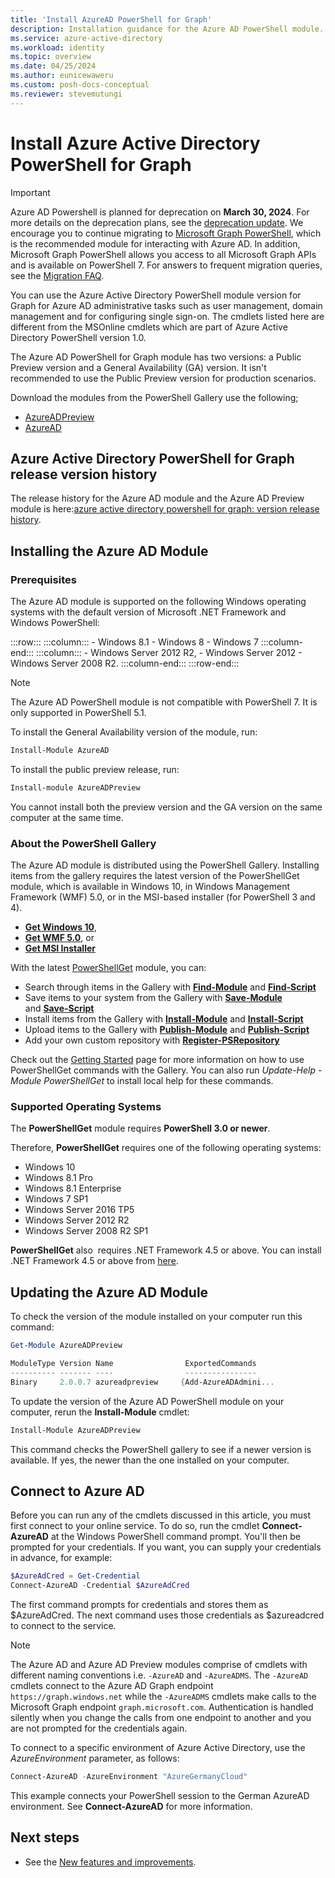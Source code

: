 ```yaml
---
title: 'Install AzureAD PowerShell for Graph'
description: Installation guidance for the Azure AD PowerShell module.
ms.service: azure-active-directory
ms.workload: identity
ms.topic: overview
ms.date: 04/25/2024
ms.author: eunicewaweru
ms.custom: posh-docs-conceptual
ms.reviewer: stevemutungi
---
```

# Install Azure Active Directory PowerShell for Graph

>[!IMPORTANT]
> Azure AD Powershell is planned for deprecation on **March 30, 2024**. For more details on the deprecation plans, see the [deprecation update](https://techcommunity.microsoft.com/t5/microsoft-entra-azure-ad-blog/important-azure-ad-graph-retirement-and-powershell-module/ba-p/3848270). We encourage you to continue migrating to [Microsoft Graph PowerShell](/powershell/microsoftgraph/overview), which is the recommended module for interacting with Azure AD. In addition, Microsoft Graph PowerShell allows you access to all Microsoft Graph APIs and is available on PowerShell 7. For answers to frequent migration queries, see the [Migration FAQ](migration-faq.yml).

You can use the Azure Active Directory PowerShell module version for Graph for Azure AD administrative tasks such as user management, domain management and for configuring single sign-on. The cmdlets listed here are different from the MSOnline cmdlets which are part of Azure Active Directory PowerShell version 1.0.

The Azure AD PowerShell for Graph module has two versions: a Public Preview version and a General Availability (GA) version. It isn't recommended to use the Public Preview version for production scenarios.

Download the modules from the PowerShell Gallery use the following;
- [AzureADPreview](https://www.powershellgallery.com/packages/AzureADPreview)
- [AzureAD](https://www.powershellgallery.com/packages/AzureAD)

## Azure Active Directory PowerShell for Graph release version history

The release history for the Azure AD module and the Azure AD Preview module is here:[azure active directory powershell for graph: version release history](ad-pshell-v2-version-history.md).

## Installing the Azure AD Module

### Prerequisites

The Azure AD module is supported on the following Windows operating systems with the default version of Microsoft .NET Framework and Windows PowerShell:

:::row:::
    :::column:::
        - Windows 8.1
        - Windows 8
        - Windows 7
    :::column-end:::
    :::column:::
        - Windows Server 2012 R2, 
        - Windows Server 2012 
        - Windows Server 2008 R2.
    :::column-end:::
:::row-end:::

>[!Note]
> The Azure AD PowerShell module is not compatible with PowerShell 7. It is only supported in PowerShell 5.1.

To install the General Availability version of the module, run:

```powershell
Install-Module AzureAD
```

To install the public preview release, run:

```powershell
Install-module AzureADPreview
```

You cannot install both the preview version and the GA version on the same computer at the same time.

### About the PowerShell Gallery

The Azure AD module is distributed using the PowerShell Gallery. Installing items from the gallery requires the latest version of the PowerShellGet module, which is available in Windows 10, in Windows Management Framework (WMF) 5.0, or in the MSI-based installer (for PowerShell 3 and 4).
- [**Get Windows 10**](https://go.microsoft.com/fwlink/?LinkID=624830&clcid=0x409),
- [**Get WMF 5.0**](https://go.microsoft.com/fwlink/?LinkId=398175), or
- [**Get MSI Installer**](https://go.microsoft.com/fwlink/?LinkID=746217&clcid=0x409)


With the latest [PowerShellGet](https://go.microsoft.com/fwlink/?LinkID=760387&clcid=0x409) module, you can:


+ Search through items in the Gallery with [**Find-Module**](https://go.microsoft.com/fwlink/?LinkID=760387&clcid=0x409) and [**Find-Script**](https://go.microsoft.com/fwlink/?LinkID=760387&clcid=0x409)
+ Save items to your system from the Gallery with [**Save-Module**](https://go.microsoft.com/fwlink/?LinkID=760387&clcid=0x409)    and [**Save-Script**](https://go.microsoft.com/fwlink/?LinkID=760387&clcid=0x409)
+ Install items from the Gallery with [**Install-Module**](https://go.microsoft.com/fwlink/?LinkID=760387&clcid=0x409) and [**Install-Script**](https://go.microsoft.com/fwlink/?LinkID=760387&clcid=0x409)
+ Upload items to the Gallery with [**Publish-Module**](https://go.microsoft.com/fwlink/?LinkID=760387&clcid=0x409) and [**Publish-Script**](https://go.microsoft.com/fwlink/?LinkID=760387&clcid=0x409)
+ Add your own custom repository with [**Register-PSRepository**](https://go.microsoft.com/fwlink/?LinkID=760387&clcid=0x409)

Check out the [Getting Started](https://www.powershellgallery.com/) page for more information on how to use PowerShellGet commands with the Gallery. You can also run *Update-Help -Module PowerShellGet* to install local help for these commands.

### Supported Operating Systems

The **PowerShellGet** module requires **PowerShell 3.0 or newer**.

Therefore, **PowerShellGet** requires one of the following operating systems:

- Windows 10
- Windows 8.1 Pro
- Windows 8.1 Enterprise
- Windows 7 SP1
- Windows Server 2016 TP5
- Windows Server 2012 R2
- Windows Server 2008 R2 SP1

**PowerShellGet** also  requires .NET Framework 4.5 or above. You can install .NET Framework 4.5 or above from [here](https://msdn.microsoft.com/library/5a4x27ek.aspx).

## Updating the Azure AD Module

To check the version of the module installed on your computer run this command:

```PowerShell
Get-Module AzureADPreview

ModuleType Version Name                ExportedCommands
---------- ------- ----                ----------------
Binary     2.0.0.7 azureadpreview     {Add-AzureADAdmini...
```

To update the version of the Azure AD PowerShell module on your computer, rerun the **Install-Module** cmdlet:

```PowerShell
Install-Module AzureADPreview
```
This command checks the PowerShell gallery to see if a newer version is available. If yes, the newer than the one installed on your computer.

## Connect to Azure AD

Before you can run any of the cmdlets discussed in this article, you must first connect to your online service.
To do so, run the cmdlet **Connect-AzureAD** at the Windows PowerShell command prompt. You'll then be prompted for your credentials. If you want, you can supply your credentials in advance, for example:

```PowerShell
$AzureAdCred = Get-Credential
Connect-AzureAD -Credential $AzureAdCred
```

The first command prompts for credentials and stores them as $AzureAdCred.
The next command uses those credentials as $azureadcred to connect to the service.

> [!Note]
> The Azure AD and Azure AD Preview modules comprise of cmdlets with different naming conventions i.e. `-AzureAD` and `-AzureADMS`. The `-AzureAD` cmdlets connect to the Azure AD Graph endpoint `https://graph.windows.net` while the `-AzureADMS` cmdlets make calls to the Microsoft Graph endpoint `graph.microsoft.com`. Authentication is handled silently when you change the calls from one endpoint to another and you are not prompted for the credentials again.

To connect to a specific environment of Azure Active Directory, use the _AzureEnvironment_ parameter, as follows:

```PowerShell
Connect-AzureAD -AzureEnvironment "AzureGermanyCloud"
```

This example connects your PowerShell session to the German AzureAD environment.
See **Connect-AzureAD** for more information.

## Next steps

- See the [New features and improvements](ad-pshell-v2-version-history.md).